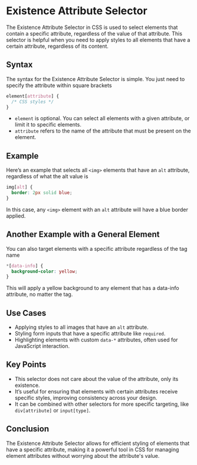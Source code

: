 # Existence Attribute Selector

The Existence Attribute Selector in CSS is used to select elements that contain a specific attribute, regardless of the value of that attribute. This selector is helpful when you need to apply styles to all elements that have a certain attribute, regardless of its content.

## Syntax

The syntax for the Existence Attribute Selector is simple. You just need to specify the attribute within square brackets

```css
element[attribute] {
  /* CSS styles */
}
```

- `element` is optional. You can select all elements with a given attribute, or limit it to specific elements.
- `attribute` refers to the name of the attribute that must be present on the element.

## Example

Here’s an example that selects all `<img>` elements that have an `alt` attribute, regardless of what the alt value is

```css
img[alt] {
  border: 2px solid blue;
}
```

In this case, any `<img>` element with an `alt` attribute will have a blue border applied.

## Another Example with a General Element

You can also target elements with a specific attribute regardless of the tag name

```css
*[data-info] {
  background-color: yellow;
}
```

This will apply a yellow background to any element that has a data-info attribute, no matter the tag.

## Use Cases

- Applying styles to all images that have an `alt` attribute.
- Styling form inputs that have a specific attribute like `required`.
- Highlighting elements with custom `data-*` attributes, often used for JavaScript interaction.

## Key Points

- This selector does not care about the value of the attribute, only its existence.
- It’s useful for ensuring that elements with certain attributes receive specific styles, improving consistency across your design.
- It can be combined with other selectors for more specific targeting, like `div[attribute]` or `input[type]`.

## Conclusion

The Existence Attribute Selector allows for efficient styling of elements that have a specific attribute, making it a powerful tool in CSS for managing element attributes without worrying about the attribute's value.
